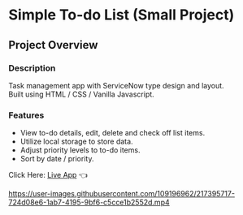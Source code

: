 # Simple To-do List (Small Project)

## Project Overview

### Description

Task management app with ServiceNow type design and layout.<br>
Built using HTML / CSS / Vanilla Javascript.

### Features

- View to-do details, edit, delete and check off list items.
- Utilize local storage to store data.
- Adjust priority levels to to-do items.
- Sort by date / priority.

Click Here: [Live App](https://swhag.github.io/Todo-List-App/) :point_left:

https://user-images.githubusercontent.com/109196962/217395717-724d08e6-1ab7-4195-9bf6-c5cce1b2552d.mp4

